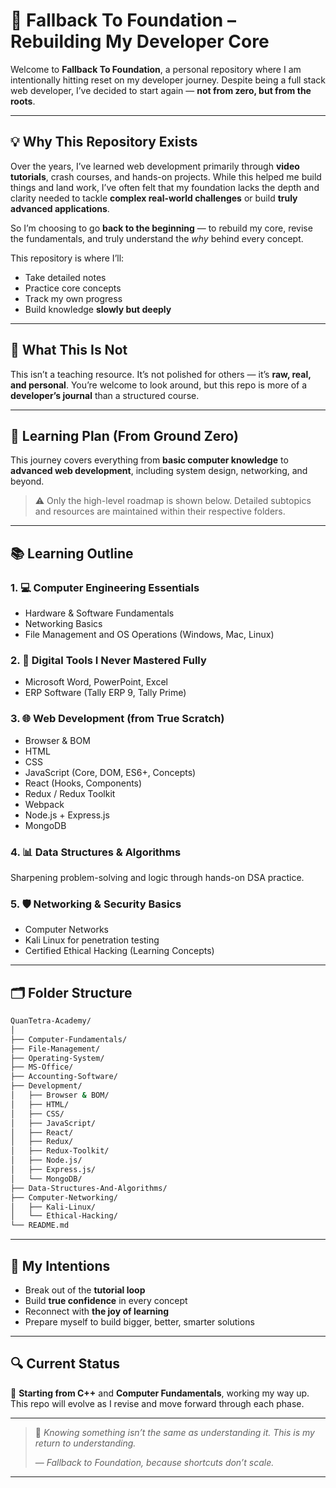 # 🧱 Fallback To Foundation – Rebuilding My Developer Core

Welcome to **Fallback To Foundation**, a personal repository where I am intentionally hitting reset on my developer journey. Despite being a full stack web developer, I’ve decided to start again — **not from zero, but from the roots**.

---

## 💡 Why This Repository Exists

Over the years, I’ve learned web development primarily through **video tutorials**, crash courses, and hands-on projects. While this helped me build things and land work, I’ve often felt that my foundation lacks the depth and clarity needed to tackle **complex real-world challenges** or build **truly advanced applications**.

So I’m choosing to go **back to the beginning** — to rebuild my core, revise the fundamentals, and truly understand the *why* behind every concept.

This repository is where I’ll:

* Take detailed notes
* Practice core concepts
* Track my own progress
* Build knowledge **slowly but deeply**

---

## 🚧 What This Is Not

This isn’t a teaching resource. It’s not polished for others — it’s **raw, real, and personal**. You’re welcome to look around, but this repo is more of a **developer’s journal** than a structured course.

---

## 🧭 Learning Plan (From Ground Zero)

This journey covers everything from **basic computer knowledge** to **advanced web development**, including system design, networking, and beyond.

> ⚠️ Only the high-level roadmap is shown below. Detailed subtopics and resources are maintained within their respective folders.

---

## 📚 Learning Outline

### 1. 💻 Computer Engineering Essentials

* Hardware & Software Fundamentals
* Networking Basics
* File Management and OS Operations (Windows, Mac, Linux)

### 2. 🧾 Digital Tools I Never Mastered Fully

* Microsoft Word, PowerPoint, Excel
* ERP Software (Tally ERP 9, Tally Prime)

### 3. 🌐 Web Development (from True Scratch)

* Browser & BOM
* HTML
* CSS
* JavaScript (Core, DOM, ES6+, Concepts)
* React (Hooks, Components)
* Redux / Redux Toolkit
* Webpack
* Node.js + Express.js
* MongoDB

### 4. 📊 Data Structures & Algorithms

Sharpening problem-solving and logic through hands-on DSA practice.

### 5. 🛡️ Networking & Security Basics

* Computer Networks
* Kali Linux for penetration testing
* Certified Ethical Hacking (Learning Concepts)

---

## 🗂️ Folder Structure

```bash
QuanTetra-Academy/
│
├── Computer-Fundamentals/
├── File-Management/
├── Operating-System/
├── MS-Office/
├── Accounting-Software/
├── Development/
│   ├── Browser & BOM/
│   ├── HTML/
│   ├── CSS/
│   ├── JavaScript/
│   ├── React/
│   ├── Redux/
│   ├── Redux-Toolkit/
│   ├── Node.js/
│   ├── Express.js/
│   └── MongoDB/
├── Data-Structures-And-Algorithms/
├── Computer-Networking/
│   ├── Kali-Linux/
│   └── Ethical-Hacking/
└── README.md
```

---

## 🎯 My Intentions

* Break out of the **tutorial loop**
* Build **true confidence** in every concept
* Reconnect with **the joy of learning**
* Prepare myself to build bigger, better, smarter solutions

---

## 🔍 Current Status

📌 **Starting from C++** and **Computer Fundamentals**, working my way up.
This repo will evolve as I revise and move forward through each phase.

---

> 🧠 *Knowing something isn’t the same as understanding it. This is my return to understanding.*
>
> — *Fallback to Foundation, because shortcuts don’t scale.*

---